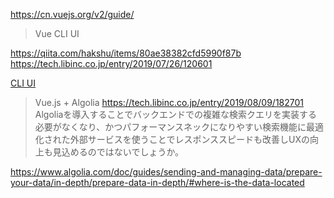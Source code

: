 https://cn.vuejs.org/v2/guide/

>Vue CLI UI

https://qiita.com/hakshu/items/80ae38382cfd5990f87b
https://tech.libinc.co.jp/entry/2019/07/26/120601

[CLI UI](https://cli.vuejs.org/zh/dev-guide/ui-api.html#ui-%E6%96%87%E4%BB%B6)


>Vue.js + Algolia   https://tech.libinc.co.jp/entry/2019/08/09/182701
Algoliaを導入することでバックエンドでの複雑な検索クエリを実装する必要がなくなり、かつパフォーマンスネックになりやすい検索機能に最適化された外部サービスを使うことでレスポンススピードも改善しUXの向上も見込めるのではないでしょうか。

https://www.algolia.com/doc/guides/sending-and-managing-data/prepare-your-data/in-depth/prepare-data-in-depth/#where-is-the-data-located
